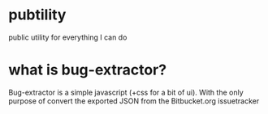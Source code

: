 # pubtility
public utility for everything I can do

# what is bug-extractor?
Bug-extractor is a simple javascript (+css for a bit of ui).
With the only purpose of convert the exported JSON from the Bitbucket.org issuetracker


